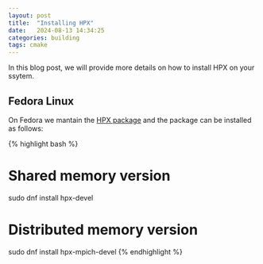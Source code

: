 ```yaml
---
layout: post
title:  "Installing HPX"
date:   2024-08-13 14:34:25
categories: building
tags: cmake
---
```

In this blog post, we will provide more details on how to install HPX on your ssytem.

## Fedora Linux

On Fedora we mantain the [HPX package](https://packages.fedoraproject.org/pkgs/hpx/) and the package can be installed as follows:


{% highlight bash %}
# Shared memory version
sudo dnf install hpx-devel
# Distributed memory version
sudo dnf install hpx-mpich-devel 
{% endhighlight %}


